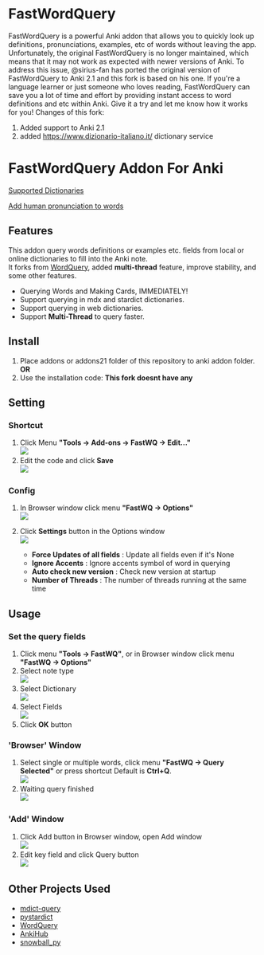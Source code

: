 # FastWordQuery
FastWordQuery is a powerful Anki addon that allows you to quickly look up definitions, pronunciations, examples, etc of words without
leaving the app. Unfortunately, the original FastWordQuery is no longer maintained, which means that it may not work as expected with newer
versions of Anki. 
To address this issue, @sirius-fan has ported the original version of FastWordQuery to Anki 2.1 and this fork is based on his one.
If you're a language learner or just someone who loves reading, FastWordQuery can save you a lot of time and effort by providing instant access to word definitions and  etc within Anki. Give it a try and let me know how it works for you!
Changes of this fork:
1. Added support to Anki 2.1
2. added https://www.dizionario-italiano.it/ dictionary service

# FastWordQuery Addon For Anki

  [Supported Dictionaries](docs/services.md)

  [Add human pronunciation to words](docs/get_mdx_ldoce6_sounds.md)

## Features

This addon query words definitions or examples etc. fields from local or online dictionaries to fill into the Anki note.  
It forks from [WordQuery](https://github.com/finalion/WordQuery), added **multi-thread** feature, improve stability, and some other features.

  - Querying Words and Making Cards, IMMEDIATELY!
  - Support querying in mdx and stardict dictionaries.
  - Support querying in web dictionaries.
  - Support **Multi-Thread** to query faster.

## Install

   1. Place addons or addons21 folder of this repository to anki addon folder.  
    **OR**
   2. Use the installation code: **This fork doesnt have any**


## Setting

### Shortcut
  1. Click Menu **"Tools -> Add-ons -> FastWQ -> Edit..."**  
      ![](screenshots/setting_menu.png)
  2. Edit the code and click **Save**  
      ![](screenshots/setting_shortcut.png)

### Config
  1. In Browser window click menu **"FastWQ -> Options"**  
      ![](screenshots/setting_config_01.png)

  2. Click **Settings** button in the Options window  
      ![](screenshots/setting_config_02.png)  
      - **Force Updates of all fields** : Update all fields even if it's None
      - **Ignore Accents** : Ignore accents symbol of word in querying
      - **Auto check new version** : Check new version at startup
      - **Number of Threads** : The number of threads running at the same time
  
  
## Usage

### Set the query fields

  1. Click menu **"Tools ->  FastWQ"**, or in Browser window click menu **"FastWQ -> Options"**
  2. Select note type  
      ![](screenshots/options_01.png)
  3. Select Dictionary  
      ![](screenshots/options_02.png)
  4. Select Fields  
      ![](screenshots/options_03.png)
  5. Click **OK** button  

### 'Browser' Window
  1. Select single or multiple words, click menu **"FastWQ -> Query Selected"** or press shortcut Default is **Ctrl+Q**.  
      ![](screenshots/options_04.png)
  2. Waiting query finished  
      ![](screenshots/use_01.png)
  
### 'Add' Window
  1. Click Add button in Browser window, open Add window  
      ![](screenshots/use_02.png)
  2. Edit key field and click Query button  
      ![](screenshots/use_03.png)


## Other Projects Used
  - [mdict-query](https://github.com/mmjang/mdict-query)
  - [pystardict](https://github.com/lig/pystardict)
  - [WordQuery](https://github.com/finalion/WordQuery)
  - [AnkiHub](https://github.com/dayjaby/AnkiHub)
  - [snowball_py](https://github.com/shibukawa/snowball_py)
